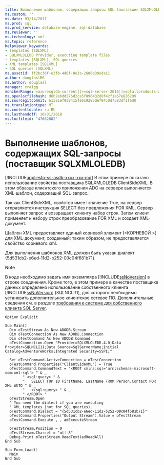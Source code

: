 ```yaml
---
title: Выполнение шаблонов, содержащих запросы SQL (поставщик SQLXMLOLEDB) | Документация Майкрософт
ms.custom: ''
ms.date: 03/14/2017
ms.prod: sql
ms.prod_service: database-engine, sql-database
ms.reviewer: ''
ms.technology: xml
ms.topic: reference
helpviewer_keywords:
- templates [SQLXML]
- SQLXMLOLEDB Provider, executing template files
- templates [SQLXML], SQL queries
- XML templates [SQLXML]
- SQL queries [SQLXML]
ms.assetid: ff2bc36f-e3fb-4d8f-8e3a-2680a39eda11
author: douglaslMS
ms.author: douglasl
manager: craigg
monikerRange: =azuresqldb-current||>=sql-server-2016||=sqlallproducts-allversions||>=sql-server-linux-2017||=azuresqldb-mi-current
ms.openlocfilehash: d6b2ebdd276d2ca5f896432d8f42f1a67e626299
ms.sourcegitcommit: 61381ef939415fe019285def9450d7583df1fed0
ms.translationtype: MT
ms.contentlocale: ru-RU
ms.lasthandoff: 10/01/2018
ms.locfileid: "47662882"
---
```

# <a name="executing-templates-that-contain-sql-queries-sqlxmloledb-provider"></a>Выполнение шаблонов, содержащих SQL-запросы (поставщик SQLXMLOLEDB)
[!INCLUDE[appliesto-ss-asdb-xxxx-xxx-md](../../../includes/appliesto-ss-asdb-xxxx-xxx-md.md)]
  В этом примере показано использование свойства поставщика SQLXMLOLEDB ClientSideXML. В этом образце клиентского приложения ADO на сервере выполняется XML-шаблон, содержащий SQL-запрос.  
  
 Так как ClientSideXML, свойство имеет значение True, на сервер отправляется инструкция SELECT без предложения FOR XML. Сервер выполняет запрос и возвращает клиенту набор строк. Затем клиент применяет к набору строк преобразование FOR XML и создает XML-документ.  
  
 Шаблон XML предоставляет единый корневой элемент (\<КОРНЕВОЙ >) для XML-документ, созданный; таким образом, не предоставляется свойство корневого xml.  
  
 Для выполнения шаблонов XML должен быть указан диалект {5d531cb2-e6ed-11d2-b252-00c04f681b71}.  
  
> [!NOTE]  
>  В коде необходимо задать имя экземпляра [!INCLUDE[ssNoVersion](../../../includes/ssnoversion-md.md)] в строке соединения. Кроме того, в этом примере в качестве поставщика данных определено использование собственного клиента [!INCLUDE[ssNoVersion](../../../includes/ssnoversion-md.md)] (SQLNCLI11), для которого необходимо установить дополнительное клиентское сетевое ПО. Дополнительные сведения см. в разделе [требования к системе для собственного клиента SQL Server](../../../relational-databases/native-client/system-requirements-for-sql-server-native-client.md).  
  
```  
Option Explicit  
  
Sub Main()  
  Dim oTestStream As New ADODB.Stream  
  Dim oTestConnection As New ADODB.Connection  
  Dim oTestCommand As New ADODB.Command  
  oTestConnection.Open "Provider=SQLXMLOLEDB.4.0;Data Provider=SQLNCLI11;Data Source=SqlServerName;Initial Catalog=AdventureWorks;Integrated Security=SSPI;"  
  
  Set oTestCommand.ActiveConnection = oTestConnection  
  oTestCommand.Properties("ClientSideXML") = True  
  oTestCommand.CommandText = "<ROOT xmlns:sql='urn:schemas-microsoft-com:xml-sql'> " & _  
        " <sql:query> " & _  
        "   SELECT TOP 10 FirstName, LastName FROM Person.Contact FOR XML AUTO " & _  
        "   </sql:query> " & _  
        " </ROOT> "  
  oTestStream.Open  
  ' You need the dialect if you are executing   
  ' XML templates (not for SQL queries).  
  oTestCommand.Dialect = "{5d531cb2-e6ed-11d2-b252-00c04f681b71}"  
  oTestCommand.Properties("Output Stream").Value = oTestStream  
  oTestCommand.Execute , , adExecuteStream  
  
  oTestStream.Position = 0  
  oTestStream.Charset = "utf-8"  
  Debug.Print oTestStream.ReadText(adReadAll)  
End Sub  
  
Sub Form_Load()  
  Main  
End Sub  
```  
  
  
